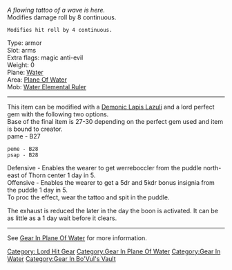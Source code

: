 *A flowing tattoo of a wave is here.*  
Modifies damage roll by 8 continuous.

`Modifies hit roll by 4 continuous.`

Type: armor  
Slot: arms  
Extra flags: magic anti-evil  
Weight: 0  
Plane: [Water](:Category:Water.md "wikilink")  
Area: [Plane Of Water](:Category:Plane_Of_Water.md "wikilink")  
Mob: [Water Elemental Ruler](Water_Elemental_Ruler "wikilink")  

------------------------------------------------------------------------

This item can be modified with a [Demonic Lapis
Lazuli](Demonic_Lapis_Lazuli "wikilink") and a lord perfect gem with the
following two options.  
Base of the final item is 27-30 depending on the perfect gem used and
item is bound to creator.  
pame - B27

`peme - B28`  
`psap - B28`

Defensive - Enables the wearer to get werreboccler from the puddle
north-east of Thorn center 1 day in 5.  
Offensive - Enables the wearer to get a 5dr and 5kdr bonus insignia from
the puddle 1 day in 5.  
To proc the effect, wear the tattoo and spit in the puddle.

The exhaust is reduced the later in the day the boon is activated. It
can be as little as a 1 day wait before it clears.  

------------------------------------------------------------------------

See [Gear In Plane Of
Water](:Category:Gear_In_Plane_Of_Water.md "wikilink") for more
information.

[Category: Lord Hit Gear](Category:_Lord_Hit_Gear "wikilink")
[Category:Gear In Plane Of
Water](Category:Gear_In_Plane_Of_Water "wikilink") [Category:Gear In
Water](Category:Gear_In_Water "wikilink") [Category:Gear In Bo'Vul's
Vault](Category:Gear_In_Bo'Vul's_Vault "wikilink")
